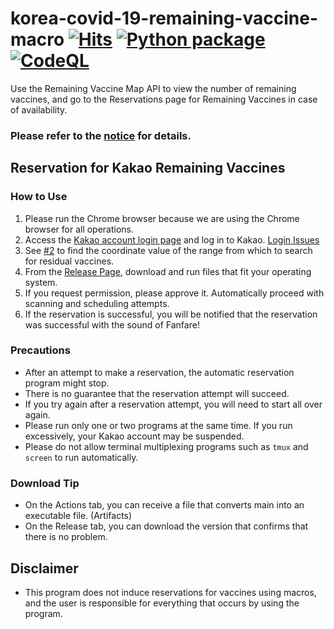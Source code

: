 # korea-covid-19-remaining-vaccine-macro [![Hits](https://hits.seeyoufarm.com/api/count/incr/badge.svg?url=https%3A%2F%2Fgithub.com%2FSJang1%2Fkorea-covid-19-remaining-vaccine-macro&count_bg=%2379C83D&title_bg=%23555555&icon=&icon_color=%23E7E7E7&title=README_HITS&edge_flat=false)](https://hits.seeyoufarm.com) [![Python package](https://github.com/SJang1/korea-covid-19-remaining-vaccine-macro/actions/workflows/package.yml/badge.svg)](https://github.com/SJang1/korea-covid-19-remaining-vaccine-macro/actions/workflows/package.yml) [![CodeQL](https://github.com/SJang1/korea-covid-19-remaining-vaccine-macro/actions/workflows/codeql-analysis.yml/badge.svg)](https://github.com/SJang1/korea-covid-19-remaining-vaccine-macro/actions/workflows/codeql-analysis.yml)
Use the Remaining Vaccine Map API to view the number of remaining vaccines, and go to the Reservations page for Remaining Vaccines in case of availability.
### Please refer to the [notice](https://github.com/SJang1/korea-covid-19-remaining-vaccine-macro/discussions/468) for details.
## Reservation for Kakao Remaining Vaccines
### How to Use
1. Please run the Chrome browser because we are using the Chrome browser for all operations.
2. Access the [Kakao account login page](https://accounts.kakao.com/login?continue=https%3A%2F%2Fvaccine-map.kakao.com%2Fmap2%3Fv%3D1) and log in to Kakao. [Login Issues](https://github.com/SJang1/korea-covid-19-remaining-vaccine-macro/issues/82)
3. See [#2](https://github.com/SJang1/korea-covid-19-remaining-vaccine-macro/discussions/2) to find the coordinate value of the range from which to search for residual vaccines.
4. From the [Release Page](https://github.com/mahi97/korea-covid-19-remaining-vaccine-macro/releases/latest), download and run files that fit your operating system.
5. If you request permission, please approve it. Automatically proceed with scanning and scheduling attempts.
6. If the reservation is successful, you will be notified that the reservation was successful with the sound of Fanfare!

### Precautions
- After an attempt to make a reservation, the automatic reservation program might stop.
- There is no guarantee that the reservation attempt will succeed.
- If you try again after a reservation attempt, you will need to start all over again.
- Please run only one or two programs at the same time. If you run excessively, your Kakao account may be suspended.
- Please do not allow terminal multiplexing programs such as `tmux` and `screen` to run automatically.

### Download Tip
- On the Actions tab, you can receive a file that converts main into an executable file. (Artifacts)
- On the Release tab, you can download the version that confirms that there is no problem.

## Disclaimer
- This program does not induce reservations for vaccines using macros, and the user is responsible for everything that occurs by using the program.
